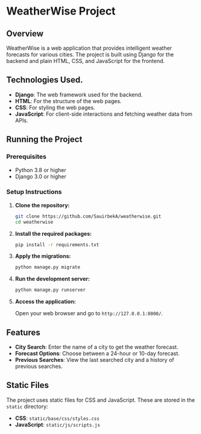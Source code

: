 

# WeatherWise Project

## Overview

WeatherWise is a web application that provides intelligent weather forecasts for various cities. The project is built using Django for the backend and plain HTML, CSS, and JavaScript for the frontend.

## Technologies Used.

- **Django**: The web framework used for the backend.
- **HTML**: For the structure of the web pages.
- **CSS**: For styling the web pages.
- **JavaScript**: For client-side interactions and fetching weather data from APIs.

## Running the Project

### Prerequisites

- Python 3.8 or higher
- Django 3.0 or higher

### Setup Instructions

1. **Clone the repository:**

   ```bash
   git clone https://github.com/SauirbekA/weatherwise.git
   cd weatherwise
   ```

2. **Install the required packages:**

   ```bash
   pip install -r requirements.txt
   ```

3. **Apply the migrations:**

   ```bash
   python manage.py migrate
   ```

4. **Run the development server:**

   ```bash
   python manage.py runserver
   ```

5. **Access the application:**

   Open your web browser and go to `http://127.0.0.1:8000/`.

## Features

- **City Search**: Enter the name of a city to get the weather forecast.
- **Forecast Options**: Choose between a 24-hour or 10-day forecast.
- **Previous Searches**: View the last searched city and a history of previous searches.

## Static Files

The project uses static files for CSS and JavaScript. These are stored in the `static` directory:

- **CSS**: `static/base/css/styles.css`
- **JavaScript**: `static/js/scripts.js`